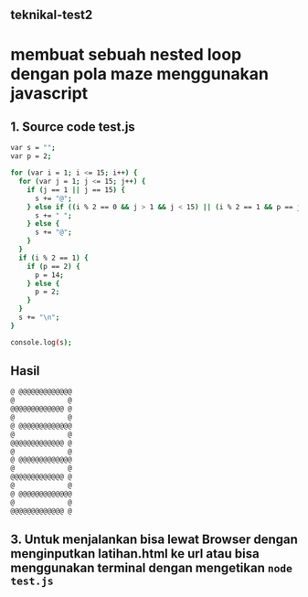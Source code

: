 ## teknikal-test2
# membuat sebuah nested loop dengan pola maze menggunakan javascript

## 1. Source code test.js
```bash
var s = "";
var p = 2;

for (var i = 1; i <= 15; i++) {
  for (var j = 1; j <= 15; j++) {
    if (j == 1 || j == 15) {
      s += "@";
    } else if ((i % 2 == 0 && j > 1 && j < 15) || (i % 2 == 1 && p == j)) {
      s += " ";
    } else {
      s += "@";
    }
  }
  if (i % 2 == 1) {
    if (p == 2) {
      p = 14;
    } else {
      p = 2;
    }
  }
  s += "\n";
}

console.log(s);
```

## Hasil
```bash
@ @@@@@@@@@@@@@
@             @
@@@@@@@@@@@@@ @
@             @
@ @@@@@@@@@@@@@
@             @
@@@@@@@@@@@@@ @
@             @
@ @@@@@@@@@@@@@
@             @
@@@@@@@@@@@@@ @
@             @
@ @@@@@@@@@@@@@
@             @
@@@@@@@@@@@@@ @
```

## 3. Untuk menjalankan bisa lewat Browser dengan menginputkan latihan.html ke url atau bisa menggunakan terminal dengan mengetikan ```node test.js```
